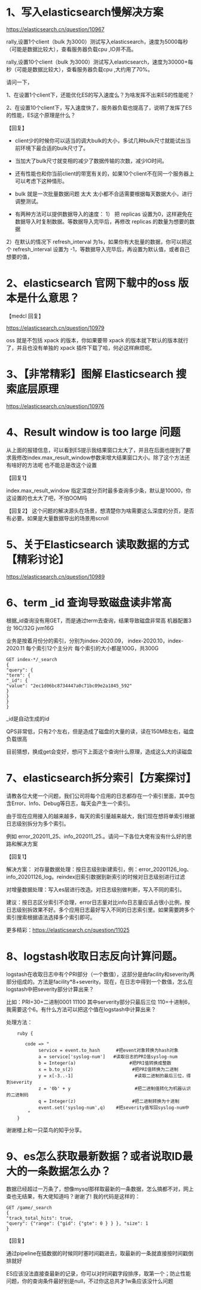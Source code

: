 # 1、写入elasticsearch慢解决方案

https://elasticsearch.cn/question/10967

rally,设置1个client（bulk 为3000）测试写入elasticsearch，速度为5000每秒（可能是数据比较大），查看服务器负载cpu ,IO并不高。

rally,设置10个client（bulk 为3000）测试写入elasticsearch，速度为30000+每秒（可能是数据比较大），查看服务器负载cpu ,大约用了70%。

请问一下，

1、在设置1个client下，还能优化ES的写入速度么？为啥发挥不出来ES的性能呢？

2、在设置10个client下，写入速度快了，服务器负载也提高了，说明了发挥了ES的性能，ES这个原理是什么？

【回复】
- client少的时候你可以适当的调大bulk的大小，多试几种bulk尺寸就能试出当前环境下最合适的bulk尺寸了。

- 当加大了bulk尺寸就变相的减少了数据传输的次数，减少IO时间。

- 还有性能也和你当前client的带宽有关的，如果10个client不在同一个服务器上可以考虑下这种情形。

- bulk 就是一次批量数据问题 太大 太小都不合适需要根据每天数据大小，进行调整测试。

- 有两种方法可以提供数据导入的速度：
1） 把 replicas 设置为0，这样避免在数据导入时复制数据。等数据导入完毕后，再修改 replicas 的数量为想要的数据

2）在默认的情况下 refresh_interval 为1s，如果你有大批量的数据，你可以把这个 refresh_interval 设置为 -1，等数据导入完毕后，再设置为默认值，或者自己想要的值，

# 2、elasticsearch 官网下载中的oss 版本是什么意思？

【medcl 回复】

https://elasticsearch.cn/question/10979

oss 就是不包括 xpack 的版本，你如果要带 xpack 的版本就下默认的版本就行了，并且也没有单独的 xpack 插件下载了哈，何必这样麻烦呢。

# 3、【非常精彩】图解 Elasticsearch 搜索底层原理

https://elasticsearch.cn/question/10976

# 4、Result window is too large 问题

从上面的报错信息，可以看到ES提示我结果窗口太大了，并且在后面也提到了要求我修改index.max_result_window参数来增大结果窗口大小。除了这个方法还有啥好的方法呢   也不能总是改这个设置

【回复1】

index.max_result_window 指定深度分页时最多查询多少条，默认是10000，你这设置的也太大了吧，不怕OOM吗

【回复2】
这个问题的解决源头在场景，想清楚你为啥需要这么深度的分页，是否有必要。如果是大量数据导出的场景用scroll

# 5、关于Elasticsearch 读取数据的方式【精彩讨论】

https://elasticsearch.cn/question/10989

# 6、term _id 查询导致磁盘读非常高

根据_id查询没有用GET，而是通过term去查询，结果导致磁盘非常高
 机器配置3台 16C/32G jvm16G

业务是按着月份分的索引，分别为index-2020.09， index-2020.10，index-2020.11
每个索引12个主分片
每个索引的大小都是100G，共300G

```
GET index-*/_search
{
"query": {
"term": {
"_id": {
"value": "2ec1d06bc8734447a0c71bc09e2a1845_592"
}
}
}
}
```
_id是自动生成的id

QPS非常低，只有2个左右，但是造成了磁盘的大量的读，读在150MB左右，磁盘负载很高

目前猜想，换成get会变好，想问下上面这个查询什么原理，造成这么大的读磁盘

# 7、elasticsearch拆分索引【方案探讨】

请教各位大佬一个问题，我们公司将每个应用的日志都存在一个索引里面，其中包含Error、Info、Debug等日志，每天会产生一个索引。

由于现在应用接入的越来越多，每天的索引量越来越大，我们现在想将单索引根据日志级别拆分为多个索引。

例如 error_202011_25、info_202011_25.。请问一下各位大佬有没有什么好的思路和解决方案

【回复1】

解决方案：
对存量数据处理：按日志级别新建索引，例：error_20201126_log、info_20201126_log。reindex旧索引数据到新索引的时候对日志级别进行过滤

对增量数据处理：写入es层进行改造。对日志级别做判断，写入不同的索引。

建议：按日志区分索引不合理，error日志量对比info日志量应该占很小比例，按日志级别拆效果不好。多个应用日志最好写入不同的日志索引里。如果需要跨多个索引搜索根据语法选择多个索引即可。

更多精彩：https://elasticsearch.cn/question/11025

# 8、logstash收取日志反向计算问题。

logstash在收取日志中有个PRI部分（一个数值），这部分是由facility和severity两部分组成的。方法是facility*8+severity。现在，在日志中得到一个数值，怎么在logstash中把severity部分计算出来？

比如：PRI=30=二进制0001 11100 其中serverity部分只最后三位 110=十进制6，我需要这个6。有什么方法可以把这个值在logstash中计算出来？
 
 
处理方法：
```
    ruby {

       code => "
            service = event.to_hash      #把event对象转换为hash对象
            a = service['syslog-num']   #读取日志的PRI值syslog-num
            b = Integer(a)                    #把PRI值转换成整数
            x = b.to_s(2)                      #把PRI值转换为二进制
            y = x[-3..-1]                       #读取二进制的最后三位，得到severity
            z = '0b' + y                        #把二进制值转化为机器认识的二进制码
            q = Integer(z)                     #把二进制转换为十进制
            event.set('syslog-num',q)    #把severity值写回syslog-num中
        "
    }
```
谢谢楼上和一只菜鸟的知乎分享。

# 9、es怎么获取最新数据？或者说取ID最大的一条数据怎么办？

数据已经超过一万条了，想像mysql那样取最新的一条数据，怎么搞都不对，网上查也无结果，有大佬知道吗？谢谢了!
我的代码是这样的：
```
GET /game/_search
{
"track_total_hits": true,
"query": {"range": {"gid": {"gte": 0 } } }, "size": 1
}
```

【回复】

通过pipeline在插数据的时候同时塞时间戳进去，取最新的一条就直接按时间戳倒排就好

ES应该没法直接查最新的记录，你可以对时间戳字段排序，取第一个；防止性能问题，你的查询条件最好别是null，不过你这总共才1w条应该没什么问题




